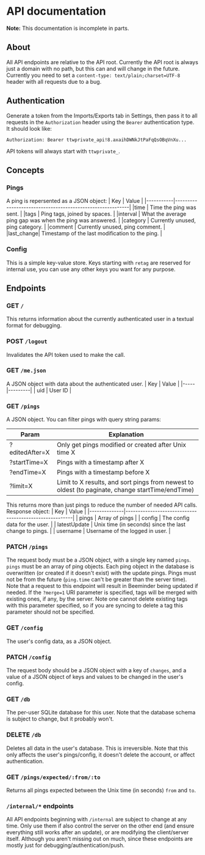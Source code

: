 # API documentation

**Note:** This documentation is incomplete in parts.

## About
All API endpoints are relative to the API root. Currently the API root is always just a domain with no path, but this can and will change in the future. Currently you need to set a `content-type: text/plain;charset=UTF-8` header with all requests due to a bug.

## Authentication
Generate a token from the Imports/Exports tab in Settings, then pass it to all requests in the `Authorization` header using the `Bearer` authentication type. It should look like:
```http
Authorization: Bearer ttwprivate_api!8.axaihDWNkJtPaFqQsOBqVnXu...
```
API tokens will always start with `ttwprivate_`.

## Concepts
### Pings
A ping is repersented as a JSON object:
| Key       | Value                                                     |
|-----------|-----------------------------------------------------------|
|time       | Time the ping was sent.                                   |
|tags       | Ping tags, joined by spaces.                              |
|interval   | What the average ping gap was when the ping was answered. |
|category   | Currently unused, ping category.                          |
|comment    | Currently unused, ping comment.                           |
|last_change| Timestamp of the last modification to the ping.           |

### Config
This is a simple key-value store. Keys starting with `retag` are reserved for internal use, you can use any other keys you want for any purpose.

## Endpoints

### GET `/`
This returns information about the currently authenticated user in a textual format for debugging.

### POST `/logout`
Invalidates the API token used to make the call.

### GET `/me.json`
A JSON object with data about the authenticated user.
| Key | Value   |
|-----|---------|
| uid | User ID |

### GET `/pings`
A JSON object. You can filter pings with query string params:

| Param | Explanation |
| ----- | ------------ |
| ?editedAfter=X | Only get pings modified or created after Unix time X |
| ?startTime=X | Pings with a timestamp after X |
| ?endTime=X | Pings with a timestamp before X |
| ?limit=X | Limit to X results, and sort pings from newest to oldest (to paginate, change startTime/endTime) |

This returns more than just pings to reduce the number of needed API calls. Response object:
| Key          | Value                                                  |
|--------------|--------------------------------------------------------|
| pings        | Array of pings                                         |
| config       | The config data for the user.                          |
| latestUpdate | Unix time (in seconds) since the last change to pings. |
| username     | Username of the logged in user.                        |

### PATCH `/pings`
The request body must be a JSON object, with a single key named `pings`. `pings` must be an array of ping objects. Each ping object in the database is overwritten (or created if it doesn't exist) with the update pings. Pings must not be from the future (`ping.time` can't be greater than the server time). Note that a request to this endpoint will result in Beeminder being updated if needed. If the `?merge=1`
URI parameter is specified, tags will be merged with existing ones, if any, by the server. Note one cannot delete existing tags with
this parameter specified, so if you are syncing to delete a tag this parameter should not be specified.

### GET `/config`
The user's config data, as a JSON object.

### PATCH `/config`
The request body should be a JSON object with a key of `changes`, and a value of a JSON object of keys and values to be changed in the user's config.

### GET `/db`
The per-user SQLite database for this user. Note that the database schema is subject to change, but it probably won't.

### DELETE `/db`
Deletes all data in the user's database. This is irreversible. Note that this only affects the user's pings/config, it doesn't delete the account, or affect authentication.

### GET `/pings/expected/:from/:to`
Returns all pings expected between the Unix time (in seconds) `from` and `to`.

### `/internal/*` endpoints
All API endpoints beginning with `/internal` are subject to change at any time. Only use them if also control the server on the other end (and ensure everything still works after an update), or are modifying the client/server itself. Although you aren't missing out on much, since these endpoints are mostly just for debugging/authentication/push.

